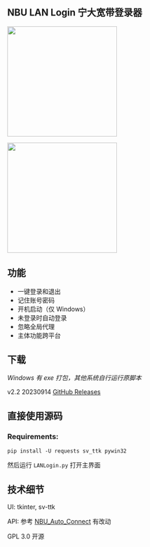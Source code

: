 ## NBU LAN Login 宁大宽带登录器

<p><img src="https://github.com/zetaloop/nbulanlogin/assets/36418285/6c9c66d8-adda-4714-b34a-fa0adbaf80ec" width="250"/></p>
<p><img src="https://github.com/zetaloop/nbulanlogin/assets/36418285/4261ef26-dbd7-4946-86bc-784ca58f85e9" width="250"/></p>

## 功能

- 一键登录和退出
- 记住账号密码
- 开机启动（仅 Windows）
- 未登录时自动登录
- 忽略全局代理
- 主体功能跨平台

## 下载

*Windows 有 exe 打包，其他系统自行运行原脚本*

v2.2 20230914 [GitHub Releases](https://github.com/zetaloop/nbulanlogin/releases/latest)

## 直接使用源码

### Requirements: 
```
pip install -U requests sv_ttk pywin32
```
然后运行 `LANLogin.py` 打开主界面

## 技术细节

UI: tkinter, sv-ttk

API: 参考 [NBU_Auto_Connect](https://github.com/BytePrince/NBU_Auto_Connect) 有改动

GPL 3.0 开源
